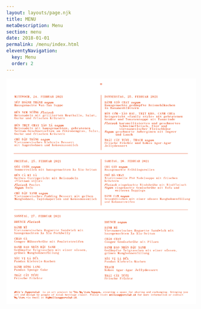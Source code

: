 ```yaml
---
layout: layouts/page.njk
title: MENU
metaDescription: Menu
section: menu
date: 2018-01-01
permalink: /menu/index.html
eleventyNavigation:
  key: Menu
  order: 2
---
```


<picture>
  <source type="image/jpeg" srcset="/static/img/menu.png 600w, /static/img/menu.png 1200w, /static/img/menu.png 1800w">
  <img src="/static/img/menu.png" width="1200" height="600" alt="Menu" loading="lazy" decoding="async">
</picture>